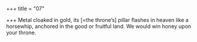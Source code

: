 +++
title = "07"

+++
Metal cloaked in gold, its [=the throne’s] pillar flashes in heaven like a  horsewhip,
anchored in the good or fruitful land. We would win honey upon your  throne.